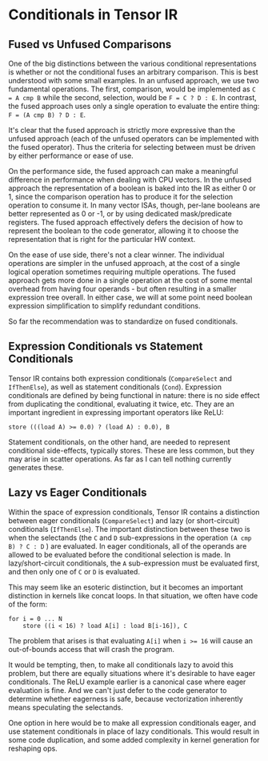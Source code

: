 # Conditionals in Tensor IR

## Fused vs Unfused Comparisons

One of the big distinctions between the various conditional representations is whether or not the conditional fuses an arbitrary comparison.  This is best understood with some small examples.  In an unfused approach, we use two fundamental operations.  The first, comparison, would be implemented as `C = A cmp B` while the second, selection, would be `F = C ? D : E`.  In contrast, the fused approach uses only a single operation to evaluate the entire thing: `F = (A cmp B) ? D : E`.

It's clear that the fused approach is strictly more expressive than the unfused approach (each of the unfused operators can be implemented with the fused operator).  Thus the criteria for selecting between must be driven by either performance or ease of use.

On the performance side, the fused approach can make a meaningful difference in performance when dealing with CPU vectors.  In the unfused approach the representation of a boolean is baked into the IR as either 0 or 1, since the comparison operation has to produce it for the selection operation to consume it.  In many vector ISAs, though, per-lane booleans are better represented as 0 or -1, or by using dedicated mask/predicate registers.  The fused approach effectively defers the decision of how to represent the boolean to the code generator, allowing it to choose the representation that is right for the particular HW context.

On the ease of use side, there's not a clear winner.  The individual operations are simpler in the unfused approach, at the cost of a single logical operation sometimes requiring multiple operations.  The fused approach gets more done in a single operation at the cost of some mental overhead from having four operands - but often resulting in a smaller expression tree overall.  In either case, we will at some point need boolean expression simplification to simplify redundant conditions.

So far the recommendation was to standardize on fused conditionals.

## Expression Conditionals vs Statement Conditionals

Tensor IR contains both expression conditionals (`CompareSelect` and `IfThenElse`), as well as statement conditionals (`Cond`).  Expression conditionals are defined by being functional in nature: there is no side effect from duplicating the conditional, evaluating it twice, etc.  They are an important ingredient in expressing important operators like ReLU:

```
store (((load A) >= 0.0) ? (load A) : 0.0), B
```

Statement conditionals, on the other hand, are needed to represent conditional side-effects, typically stores.  These are less common, but they may arise in scatter operations.  As far as I can tell nothing currently generates these.

## Lazy vs Eager Conditionals

Within the space of expression conditionals, Tensor IR contains a distinction between eager conditionals (`CompareSelect`) and lazy (or short-circuit) conditionals (`IfThenElse`).  The important distinction between these two is when the selectands (the `C` and `D` sub-expressions in the operation `(A cmp B) ? C : D` ) are evaluated.  In eager conditionals, all of the operands are allowed to be evaluated before the conditional selection is made.  In lazy/short-circuit conditionals, the `A` sub-expression must be evaluated first, and then only one of `C` or `D` is evaluated.

This may seem like an esoteric distinction, but it becomes an important distinction in kernels like concat loops.  In that situation, we often have code of the form:

```
for i = 0 ... N
    store ((i < 16) ? load A[i] : load B[i-16]), C
```

The problem that arises is that evaluating `A[i]` when `i >= 16` will cause an out-of-bounds access that will crash the program.

It would be tempting, then, to make all conditionals lazy to avoid this problem, but there are equally situations where it's desirable to have eager conditionals.  The ReLU example earlier is a canonical case where eager evaluation is fine.  And we can't just defer to the code generator to determine whether eagerness is safe, because vectorization inherently means speculating the selectands.

One option in here would be to make all expression conditionals eager, and use statement conditionals in place of lazy conditionals.  This would result in some code duplication, and some added complexity in kernel generation for reshaping ops.
